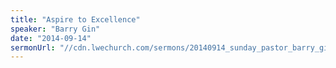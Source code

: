 ```yaml
---
title: "Aspire to Excellence"
speaker: "Barry Gin"
date: "2014-09-14"
sermonUrl: "//cdn.lwechurch.com/sermons/20140914_sunday_pastor_barry_gin_aspire_to_excellence.mp3"
---
```

